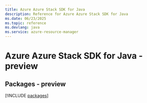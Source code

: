 ```yaml
---
title: Azure Azure Stack SDK for Java
description: Reference for Azure Azure Stack SDK for Java
ms.date: 06/23/2025
ms.topic: reference
ms.devlang: java
ms.service: azure-resource-manager
---
```

# Azure Azure Stack SDK for Java - preview
## Packages - preview
[!INCLUDE [packages](azure-stack-index.md)]